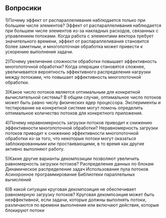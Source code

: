 ## Вопросики


1)Почему эффект от распараллеливания наблюдается только при большем числе элементов?
Эффект от распараллеливания наблюдается при большем числе элементов из-за накладных расходов, связанных с управлением потоками.
Когда работа с элементами вектора требует значительного времени, эффект от распараллеливания становится более заметным,
и многопоточная обработка может привести к ускорению выполнения задачи.

2)Почему увеличение сложности обработки повышает эффективность многопоточной обработки?
Когда операции становятся сложнее, увеличивается вероятность эффективного распределения нагрузки между потоками,
что повышает эффективность многопоточной обработки.

3)Какое число потоков является оптимальным для конкретной вычислительной системы?
В общем случае, оптимальное число потоков может быть равно числу физических ядер процессора. 
Эксперименты и тестирование на конкретной системе могут помочь определить оптимальное количество потоков для конкретного приложения.

4)Почему неравномерность загрузки потоков приводит к снижению эффективности многопоточной обработки?
Неравномерность загрузки потоков приводит к снижению эффективности многопоточной обработки из-за того, что некоторые потоки могут 
оказаться заблокированными или простаивающими, в то время как другие активно выполняют работу.

5)Какие другие варианты декомпозиции позволяют увеличить равномерность загрузки потоков? 
Распределение данных по блокам
Динамическое распределение задач
Использование пула потоков
Асинхронное программирование
Библиотеки параллельных вычислений

6)В какой ситуации круговая декомпозиция не обеспечивает равномерную загрузку потоков?
Круговая декомпозиция может быть неэффективной, если задачи, которые должны выполнять потоки, 
различаются по времени выполнения или включают действия, которые блокируют потоки
